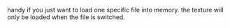 handy if you just want to load one specific file into memory. the texture will only be loaded when the file is switched.

